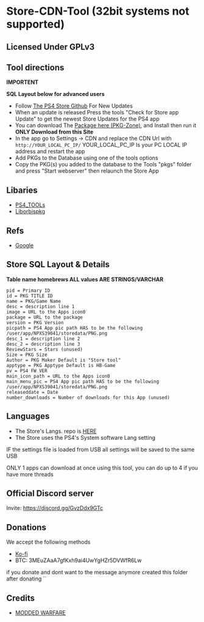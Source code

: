 # Store-CDN-Tool (32bit systems not supported)

## Licensed Under GPLv3

## Tool directions

**IMPORTENT**

**SQL Layout below for advanced users**

- Follow [The PS4 Store Github](https://github.com/LightningMods/PS4-Store/releases) For New Updates
- When an update is released Press the tools "Check for Store app Update" to get the newest Store Updates for the PS4 app
- You can download The [Package here (PKG-Zone)](https://pkg-zone.com/Store-R2.pkg), and Install then run it **ONLY Download from this Site**
- In the app go to Settings -> CDN and replace the CDN Url with `http://YOUR_LOCAL_PC_IP/` YOUR_LOCAL_PC_IP Is your PC LOCAL IP address and restart the app
- Add PKGs to the Database using one of the tools options
- Copy the PKG(s) you added to the database to the Tools "pkgs" folder and press "Start webserver" then relaunch the Store App

## Libaries


- [PS4_TOOLs](https://github.com/xXxTheDarkprogramerxXx/PS4_Tools/tree/master/PS4_Tools) 
- [Liborbispkg](https://github.com/maxton/LibOrbisPkg) 
## Refs
- [Google](google.com) 


 
## Store SQL Layout & Details

**Table name homebrews ALL values ARE STRINGS/VARCHAR**

```
pid = Primary ID
id = PKG TITLE ID
name = PKG/Game Name
desc = description line 1
image = URL to the Apps icon0
package = URL to the package
version = PKG Version
picpath = PS4 App pic path HAS to be the following /user/app/NPXS39041/storedata/PNG.png
desc_1 = description line 2
desc_2 = description line 3
ReviewStars = Stars (unused)
Size = PKG Size
Author = PKG Maker Default is "Store tool"
apptype = PKG Apptype Default is HB-Game
pv = PS4 FW VER
main_icon_path = URL to the Apps icon0
main_menu_pic = PS4 App pic path HAS to be the following /user/app/NPXS39041/storedata/PNG.png
releaseddate = Date 
number_downloads = Number of downloads for this App (unused)
```

## Languages

- The Store's Langs. repo is [HERE](https://github.com/LightningMods/Store-Languages)
- The Store uses the PS4's System software Lang setting


IF the settings file is loaded from USB all settings will be saved to the same USB

ONLY 1 apps can download at once using this tool, you can do up to 4 if you have more threads

## Official Discord server

Invite: https://discord.gg/GvzDdx9GTc

## Donations

We accept the following methods

- [Ko-fi](https://ko-fi.com/lightningmods)
- BTC: 3MEuZAaA7gfKxh9ai4UwYgHZr5DVWfR6Lw

if you donate and dont want to the message anymore created this folder after donating ``

## Credits

- [MODDED WARFARE](https://twitter.com/MODDED_WARFARE)


